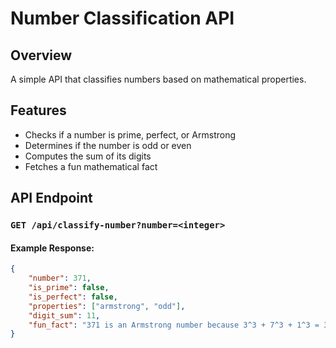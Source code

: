 # Number Classification API

## Overview
A simple API that classifies numbers based on mathematical properties.

## Features
- Checks if a number is prime, perfect, or Armstrong
- Determines if the number is odd or even
- Computes the sum of its digits
- Fetches a fun mathematical fact

## API Endpoint
### `GET /api/classify-number?number=<integer>`
#### Example Response:
```json
{
    "number": 371,
    "is_prime": false,
    "is_perfect": false,
    "properties": ["armstrong", "odd"],
    "digit_sum": 11,
    "fun_fact": "371 is an Armstrong number because 3^3 + 7^3 + 1^3 = 371"
}
